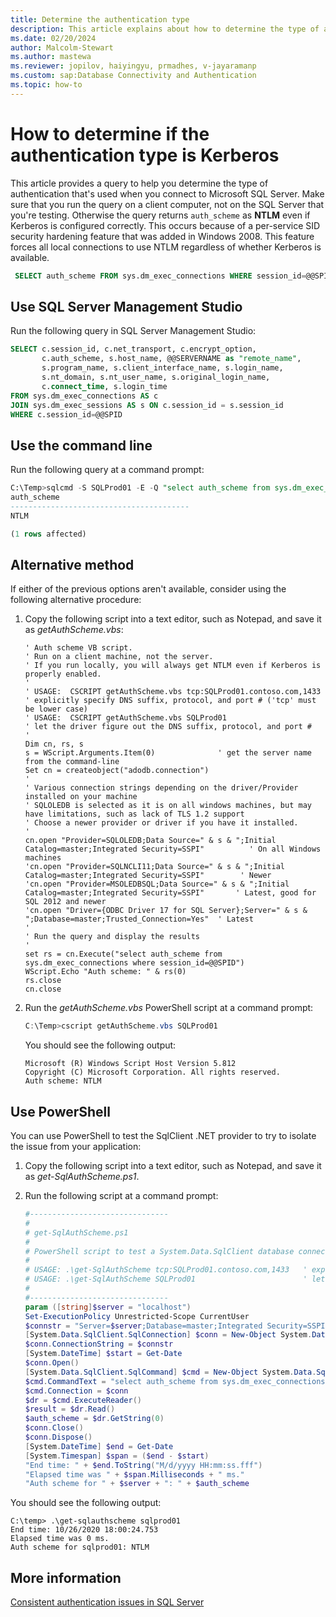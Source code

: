 ```yaml
---
title: Determine the authentication type
description: This article explains about how to determine the type of authentication that's used when you connect to SQL Server.
ms.date: 02/20/2024
author: Malcolm-Stewart
ms.author: mastewa
ms.reviewer: jopilov, haiyingyu, prmadhes, v-jayaramanp
ms.custom: sap:Database Connectivity and Authentication
ms.topic: how-to
---
```


# How to determine if the authentication type is Kerberos

This article provides a query to help you determine the type of authentication that's used when you connect to Microsoft SQL Server. Make sure that you run the query on a client computer, not on the SQL Server that you're testing. Otherwise the query returns `auth_scheme` as **NTLM** even if Kerberos is configured correctly. This occurs because of a per-service SID security hardening feature that was added in Windows 2008. This feature forces all local connections to use NTLM regardless of whether Kerberos is available.

 ```sql
  SELECT auth_scheme FROM sys.dm_exec_connections WHERE session_id=@@SPID
 ```

## Use SQL Server Management Studio

Run the following query in SQL Server Management Studio:

```sql
SELECT c.session_id, c.net_transport, c.encrypt_option,
       c.auth_scheme, s.host_name, @@SERVERNAME as "remote_name",
       s.program_name, s.client_interface_name, s.login_name,
       s.nt_domain, s.nt_user_name, s.original_login_name,
       c.connect_time, s.login_time
FROM sys.dm_exec_connections AS c
JOIN sys.dm_exec_sessions AS s ON c.session_id = s.session_id
WHERE c.session_id=@@SPID
```

## Use the command line

Run the following query at a command prompt:

```sql
C:\Temp>sqlcmd -S SQLProd01 -E -Q "select auth_scheme from sys.dm_exec_connections where session_id=@@SPID"
auth_scheme
----------------------------------------
NTLM

(1 rows affected)
```

## Alternative method

If either of the previous options aren't available, consider using the following alternative procedure:

1. Copy the following script into a text editor, such as Notepad, and save it as *getAuthScheme.vbs*:

     ```vbscript
     ' Auth scheme VB script.
     ' Run on a client machine, not the server.
     ' If you run locally, you will always get NTLM even if Kerberos is properly enabled.
     '
     ' USAGE:  CSCRIPT getAuthScheme.vbs tcp:SQLProd01.contoso.com,1433   ' explicitly specify DNS suffix, protocol, and port # ('tcp' must be lower case)
     ' USAGE:  CSCRIPT getAuthScheme.vbs SQLProd01                        ' let the driver figure out the DNS suffix, protocol, and port #
     '
     Dim cn, rs, s
     s = WScript.Arguments.Item(0)              ' get the server name from the command-line
     Set cn = createobject("adodb.connection")
     '
     ' Various connection strings depending on the driver/Provider installed on your machine
     ' SQLOLEDB is selected as it is on all windows machines, but may have limitations, such as lack of TLS 1.2 support
     ' Choose a newer provider or driver if you have it installed.
     '
     cn.open "Provider=SQLOLEDB;Data Source=" & s & ";Initial Catalog=master;Integrated Security=SSPI"          ' On all Windows machines
     'cn.open "Provider=SQLNCLI11;Data Source=" & s & ";Initial Catalog=master;Integrated Security=SSPI"        ' Newer
     'cn.open "Provider=MSOLEDBSQL;Data Source=" & s & ";Initial Catalog=master;Integrated Security=SSPI"       ' Latest, good for SQL 2012 and newer
     'cn.open "Driver={ODBC Driver 17 for SQL Server};Server=" & s & ";Database=master;Trusted_Connection=Yes"  ' Latest
     '
     ' Run the query and display the results
     '
     set rs = cn.Execute("select auth_scheme from sys.dm_exec_connections where session_id=@@SPID")
     WScript.Echo "Auth scheme: " & rs(0)
     rs.close
     cn.close
     ```

1. Run the *getAuthScheme.vbs* PowerShell script at a command prompt:

    ```powershell
    C:\Temp>cscript getAuthScheme.vbs SQLProd01
    ```

    You should see the following output:

    ```output
    Microsoft (R) Windows Script Host Version 5.812
    Copyright (C) Microsoft Corporation. All rights reserved.
    Auth scheme: NTLM
    ```

## Use PowerShell

You can use PowerShell to test the SqlClient .NET provider to try to isolate the issue from your application:

1. Copy the following script into a text editor, such as Notepad, and save it as *get-SqlAuthScheme.ps1*.
1. Run the following script at a command prompt:

      ```powershell
      #-------------------------------
      #
      # get-SqlAuthScheme.ps1
      #
      # PowerShell script to test a System.Data.SqlClient database connection
      #
      # USAGE: .\get-SqlAuthScheme tcp:SQLProd01.contoso.com,1433   ' explicitly specify DNS suffix,  protocol, and port # ('tcp' must be lower case)
      # USAGE: .\get-SqlAuthScheme SQLProd01                        ' let the driver figure out the DNS suffix, protocol, and port #
      #
      #-------------------------------
      param ([string]$server = "localhost")
      Set-ExecutionPolicy Unrestricted-Scope CurrentUser
      $connstr = "Server=$server;Database=master;Integrated Security=SSPI"
      [System.Data.SqlClient.SqlConnection] $conn = New-Object System.Data.SqlClient.SqlConnection
      $conn.ConnectionString = $connstr
      [System.DateTime] $start = Get-Date
      $conn.Open()
      [System.Data.SqlClient.SqlCommand] $cmd = New-Object System.Data.SqlClient.SqlCommand
      $cmd.CommandText = "select auth_scheme from sys.dm_exec_connections where session_id=@@spid"
      $cmd.Connection = $conn
      $dr = $cmd.ExecuteReader()
      $result = $dr.Read()
      $auth_scheme = $dr.GetString(0)
      $conn.Close()
      $conn.Dispose()
      [System.DateTime] $end = Get-Date
      [System.Timespan] $span = ($end - $start)
      "End time: " + $end.ToString("M/d/yyyy HH:mm:ss.fff")
      "Elapsed time was " + $span.Milliseconds + " ms."
      "Auth scheme for " + $server + ": " + $auth_scheme
     ```

You should see the following output:

   ```output
   C:\temp> .\get-sqlauthscheme sqlprod01
   End time: 10/26/2020 18:00:24.753
   Elapsed time was 0 ms.
   Auth scheme for sqlprod01: NTLM
   ```

## More information

[Consistent authentication issues in SQL Server](consistent-authentication-connectivity-issues.md)
